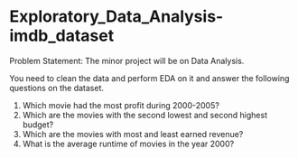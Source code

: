 # Exploratory_Data_Analysis-imdb_dataset

Problem Statement:
The minor project  will be on Data Analysis.

You need to clean the data and perform EDA on it and answer the following questions on the dataset.

1)  Which movie had the most profit during 2000-2005?
2) Which are the movies with the second lowest and second highest budget?
3) Which are the movies with most and least earned revenue?
4) What is the average runtime of movies in the year 2000? 
